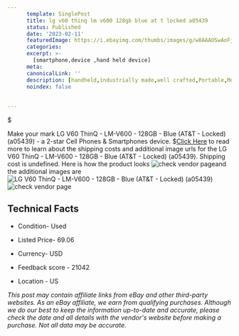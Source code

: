 ```yaml
---
      template: SinglePost
      title: lg v60 thinq lm v600 128gb blue at t locked a05439 
      status: Published
      date: '2023-02-11'
      featuredImage: https://i.ebayimg.com/thumbs/images/g/w8AAAOSwAoFjxlG8/s-l225.jpg
      categories: 
      excerpt: >-
        [smartphone,device ,hand held device]
      meta:
      canonicalLink: ''
      description: [handheld,industrially made,well crafted,Portable,Mobile,Compact,Convenient,Lightweight,Maneuverable,Man-portable,Miniature,Carriable,Hand-held,Light,Holdable,Transportable,Mobile device,Pocket-sized,On-the-go,Wireless,Cordless,Compact size,Convenient size, smartphone,device ,hand held device]
      noindex: false
      
        
---
```

$

Make your mark LG V60 ThinQ - LM-V600 - 128GB - Blue (AT&T - Locked) (a05439) - a 2-star Cell Phones & Smartphones device.
$[Click Here](https://www.ebay.com/itm/255883861927?hash=item3b93dddfa7%3Ag%3Aw8AAAOSwAoFjxlG8&mkevt=1&mkcid=1&mkrid=711-53200-19255-0&campid=%253CePNCampaignId%253E&customid=%253CreferenceId%253E&toolid=10049) to read more to learn about the shipping costs and additional image urls for the LG V60 ThinQ - LM-V600 - 128GB - Blue (AT&T - Locked) (a05439). Shipping cost is undefined. Here is how the product looks ![check vendor page](https://i.ebayimg.com/thumbs/images/g/w8AAAOSwAoFjxlG8/s-l225.jpg)and the additional images are![LG V60 ThinQ - LM-V600 - 128GB - Blue (AT&T - Locked) (a05439)](https://i.ebayimg.com/images/g/w8AAAOSwAoFjxlG8/s-l1600.jpg)![check vendor page](https://origin-galleryplus.ebayimg.com/ws/web/255883861927_2_0_1/225x225.jpg,https://origin-galleryplus.ebayimg.com/ws/web/255883861927_3_0_1/225x225.jpg)



 ## Technical Facts 



     
      

 - Condition- Used 


      

 - Listed Price- 69.06 


      

 - Currency- USD 


      

 - Feedback score - 21042 


      

 - Location - US 


      
      

 *_This post may contain affiliate links from eBay and other third-party websites. As an eBay affiliate, we earn from qualifying purchases. Although we do our best to keep the information up-to-date and accurate, please check the date and all details with the vendor's website before making a purchase. Not all data may be accurate._*






